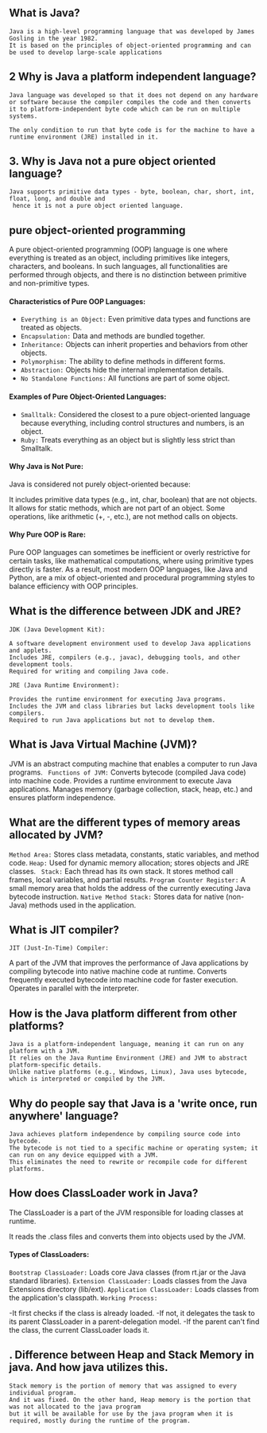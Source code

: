 ## What is Java? 
```
Java is a high-level programming language that was developed by James Gosling in the year 1982.
It is based on the principles of object-oriented programming and can be used to develop large-scale applications
```
## 2  Why is Java a platform independent language?
```
Java language was developed so that it does not depend on any hardware or software because the compiler compiles the code and then converts it to platform-independent byte code which can be run on multiple systems.

The only condition to run that byte code is for the machine to have a runtime environment (JRE) installed in it.
```

## 3. Why is Java not a pure object oriented language?
```
Java supports primitive data types - byte, boolean, char, short, int, float, long, and double and
 hence it is not a pure object oriented language.
```
## pure object-oriented programming

A pure object-oriented programming (OOP) language is one where everything is treated as an object, including primitives like integers, characters, and booleans. In such languages, all functionalities are performed through objects, and there is no distinction between primitive and non-primitive types.

#### Characteristics of Pure OOP Languages:
- `Everything is an Object:` Even primitive data types and functions are treated as objects.
- `Encapsulation:` Data and methods are bundled together.
- `Inheritance:` Objects can inherit properties and behaviors from other objects.
- `Polymorphism:` The ability to define methods in different forms.
- `Abstraction:` Objects hide the internal implementation details.
- `No Standalone Functions:` All functions are part of some object.
#### Examples of Pure Object-Oriented Languages:
- `Smalltalk:` Considered the closest to a pure object-oriented language because everything, including control structures and numbers, is an object.
- `Ruby:` Treats everything as an object but is slightly less strict than Smalltalk.
#### Why Java is Not Pure:
Java is considered not purely object-oriented because:

It includes primitive data types (e.g., int, char, boolean) that are not objects.
It allows for static methods, which are not part of an object.
Some operations, like arithmetic (+, -, etc.), are not method calls on objects.
#### Why Pure OOP is Rare:
Pure OOP languages can sometimes be inefficient or overly restrictive for certain tasks, like mathematical computations, where using primitive types directly is faster. As a result, most modern OOP languages, like Java and Python, are a mix of object-oriented and procedural programming styles to balance efficiency with OOP principles.

## What is the difference between JDK and JRE?

`JDK (Java Development Kit):`
```
A software development environment used to develop Java applications and applets.
Includes JRE, compilers (e.g., javac), debugging tools, and other development tools.
Required for writing and compiling Java code.
```
`JRE (Java Runtime Environment):`
```
Provides the runtime environment for executing Java programs.
Includes the JVM and class libraries but lacks development tools like compilers.
Required to run Java applications but not to develop them.
```
## What is Java Virtual Machine (JVM)?
JVM is an abstract computing machine that enables a computer to run Java programs.
``` Functions of JVM:```
Converts bytecode (compiled Java code) into machine code.
Provides a runtime environment to execute Java applications.
Manages memory (garbage collection, stack, heap, etc.) and ensures platform independence.

## What are the different types of memory areas allocated by JVM?
`Method Area:`
Stores class metadata, constants, static variables, and method code.
` Heap: `
Used for dynamic memory allocation; stores objects and JRE classes.
` Stack:`
Each thread has its own stack. It stores method call frames, local variables, and partial results.
`Program Counter Register:`
A small memory area that holds the address of the currently executing Java bytecode instruction.
`Native Method Stack:`
Stores data for native (non-Java) methods used in the application.
## What is JIT compiler?
`JIT (Just-In-Time) Compiler:`

A part of the JVM that improves the performance of Java applications by compiling bytecode into native machine code at runtime.
Converts frequently executed bytecode into machine code for faster execution.
Operates in parallel with the interpreter.

## How is the Java platform different from other platforms?
```
Java is a platform-independent language, meaning it can run on any platform with a JVM.
It relies on the Java Runtime Environment (JRE) and JVM to abstract platform-specific details.
Unlike native platforms (e.g., Windows, Linux), Java uses bytecode, which is interpreted or compiled by the JVM.
```
## Why do people say that Java is a 'write once, run anywhere' language?
```
Java achieves platform independence by compiling source code into bytecode.
The bytecode is not tied to a specific machine or operating system; it can run on any device equipped with a JVM.
This eliminates the need to rewrite or recompile code for different platforms.
```
## How does ClassLoader work in Java?
The ClassLoader is a part of the JVM responsible for loading classes at runtime.

It reads the .class files and converts them into objects used by the JVM.

#### Types of ClassLoaders:

`Bootstrap ClassLoader:`
Loads core Java classes (from rt.jar or the Java standard libraries).
`Extension ClassLoader:`
Loads classes from the Java Extensions directory (lib/ext).
`Application ClassLoader:`
Loads classes from the application's classpath.
`Working Process:`

-It first checks if the class is already loaded.
-If not, it delegates the task to its parent ClassLoader in a parent-delegation model.
-If the parent can't find the class, the current ClassLoader loads it.










## . Difference between Heap and Stack Memory in java. And how java utilizes this.
```
Stack memory is the portion of memory that was assigned to every individual program.
And it was fixed. On the other hand, Heap memory is the portion that was not allocated to the java program
but it will be available for use by the java program when it is required, mostly during the runtime of the program.
```
